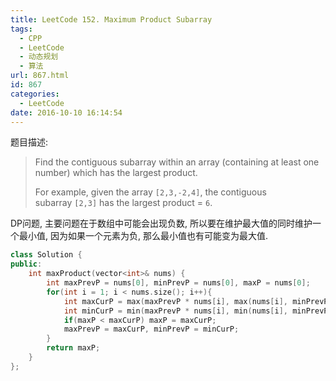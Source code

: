 ```yaml
---
title: LeetCode 152. Maximum Product Subarray
tags:
  - CPP
  - LeetCode
  - 动态规划
  - 算法
url: 867.html
id: 867
categories:
  - LeetCode
date: 2016-10-10 16:14:54
---
```

题目描述:

> Find the contiguous subarray within an array (containing at least one number) which has the largest product.
>
> For example, given the array `[2,3,-2,4]`,
> the contiguous subarray `[2,3]` has the largest product = `6`.

DP问题, 主要问题在于数组中可能会出现负数, 所以要在维护最大值的同时维护一个最小值, 因为如果一个元素为负, 那么最小值也有可能变为最大值.

```cpp
class Solution {
public:
    int maxProduct(vector<int>& nums) {
        int maxPrevP = nums[0], minPrevP = nums[0], maxP = nums[0];
        for(int i = 1; i < nums.size(); i++){
            int maxCurP = max(maxPrevP * nums[i], max(nums[i], minPrevP * nums[i]));
            int minCurP = min(maxPrevP * nums[i], min(nums[i], minPrevP * nums[i]));
            if(maxP < maxCurP) maxP = maxCurP;
            maxPrevP = maxCurP, minPrevP = minCurP;
        }
        return maxP;
    }
};
```

